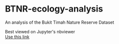 # BTNR-ecology-analysis
An analysis of the Bukit Timah Nature Reserve Dataset 

Best viewed on Jupyter's nbviewer <br>
[Use this link](https://nbviewer.jupyter.org/github/Todayisagreatday/BTNR-ecology-analysis/blob/master/BTNR%20Ecology%20Analysis.ipynb)
